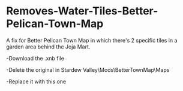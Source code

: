 # Removes-Water-Tiles-Better-Pelican-Town-Map
A fix for Better Pelican Town Map in which there's 2 specific tiles in a garden area behind the Joja Mart.

-Download the .xnb file

-Delete the original in Stardew Valley\Mods\BetterTownMap\Maps

-Replace it with this one
